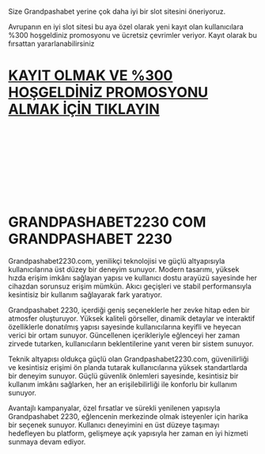Size Grandpashabet yerine çok daha iyi bir slot sitesini öneriyoruz.

Avrupanın en iyi slot sitesi bu aya özel olarak yeni kayıt olan kullanıcılara %300 hoşgeldiniz promosyonu ve ücretsiz çevrimler veriyor. Kayıt olarak bu fırsattan yararlanabilirsiniz
# [KAYIT OLMAK VE %300 HOŞGELDİNİZ PROMOSYONU ALMAK İÇİN TIKLAYIN](https://n9.cl/zcwcq)

<br>
<br>
<br>
<br>
<br>
<br>
<br>
<br>

# GRANDPASHABET2230 COM GRANDPASHABET 2230

Grandpashabet2230.com, yenilikçi teknolojisi ve güçlü altyapısıyla kullanıcılarına üst düzey bir deneyim sunuyor. Modern tasarımı, yüksek hızda erişim imkânı sağlayan yapısı ve kullanıcı dostu arayüzü sayesinde her cihazdan sorunsuz erişim mümkün. Akıcı geçişleri ve stabil performansıyla kesintisiz bir kullanım sağlayarak fark yaratıyor.

Grandpashabet 2230, içerdiği geniş seçeneklerle her zevke hitap eden bir atmosfer oluşturuyor. Yüksek kaliteli görseller, dinamik detaylar ve interaktif özelliklerle donatılmış yapısı sayesinde kullanıcılarına keyifli ve heyecan verici bir ortam sunuyor. Güncellenen içerikleriyle eğlenceyi her zaman zirvede tutarken, kullanıcıların beklentilerine yanıt veren bir sistem sunuyor.

Teknik altyapısı oldukça güçlü olan Grandpashabet2230.com, güvenilirliği ve kesintisiz erişimi ön planda tutarak kullanıcılarına yüksek standartlarda bir deneyim sunuyor. Güçlü güvenlik önlemleri sayesinde, kesintisiz bir kullanım imkânı sağlarken, her an erişilebilirliği ile konforlu bir kullanım sunuyor.

Avantajlı kampanyalar, özel fırsatlar ve sürekli yenilenen yapısıyla Grandpashabet 2230, eğlencenin merkezinde olmak isteyenler için harika bir seçenek sunuyor. Kullanıcı deneyimini en üst düzeye taşımayı hedefleyen bu platform, gelişmeye açık yapısıyla her zaman en iyi hizmeti sunmaya devam ediyor.
